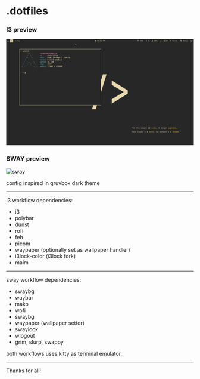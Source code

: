 # **.dotfiles**

### I3 preview
![i3](./assets/i3.png)

### SWAY preview
![sway](./assets/sway.png)

config inspired in gruvbox dark theme 

---

i3 workflow dependencies:
- i3 
- polybar 
- dunst 
- rofi 
- feh 
- picom 
- waypaper (optionally set as wallpaper handler)
- i3lock-color (i3lock fork)
- maim

---

sway workflow dependencies:
- swaybg
- waybar
- mako 
- wofi 
- swaybg 
- waypaper (wallpaper setter) 
- swaylock  
- wlogout 
- grim, slurp, swappy

both workflows uses kitty as terminal emulator.

---

Thanks for all!
